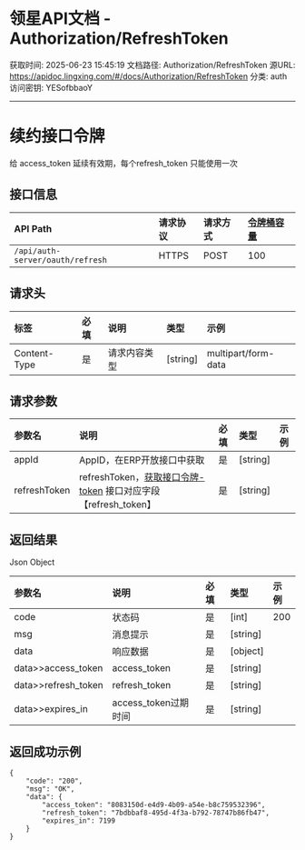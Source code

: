# 领星API文档 - Authorization/RefreshToken

获取时间: 2025-06-23 15:45:19
文档路径: Authorization/RefreshToken
源URL: https://apidoc.lingxing.com/#/docs/Authorization/RefreshToken
分类: auth
访问密钥: YESofbbaoY

---

# 续约接口令牌 
给 access_token 延续有效期，每个refresh_token 只能使用一次

## 接口信息

| API Path | 请求协议 | 请求方式 | [令牌桶容量](/docs/Guidance/newInstructions?id=_5-限流算法说明) |
| :------------ | :------------ | :------------ | :------------ |
| `/api/auth-server/oauth/refresh` | HTTPS | POST | 100 |

## 请求头
| 标签 | 必填 | 说明 | 类型 | 示例 | 
| :------------ | :------------ | :------------ | :------------ | :------------ |
|Content-Type|是|请求内容类型|[string]|multipart/form-data|

## 请求参数

| 参数名  | 说明 | 必填 | 类型 |  示例  |
| :------------ | :------------ | :------------ | :------------ | :------------ |
|appId|AppID，在ERP开放接口中获取|是|[string]|  |
|refreshToken|refreshToken，[获取接口令牌-token](docs/Authorization/GetToken) 接口对应字段【refresh_token】|是|[string]| &nbsp; |


## 返回结果
Json
Object

| 参数名  | 说明 | 必填 | 类型 |示例 |
| :------------ | :------------ | :------------ | :------------ | :------------ |
|code|状态码|是|[int]|200|
|msg|消息提示|是|[string]|  |
|data|响应数据|是|[object]|  |
|data>>access_token|access_token|是|[string]|  |
|data>>refresh_token|refresh_token|是|[string]|  |
|data>>expires_in|access_token过期时间|是|[string]| &nbsp; |

## 返回成功示例

```
{
    "code": "200",
    "msg": "OK",
    "data": {
        "access_token": "8083150d-e4d9-4b09-a54e-b8c759532396",
        "refresh_token": "7bdbbaf8-495d-4f3a-b792-78747b86fb47",
        "expires_in": 7199
    }
}
```
